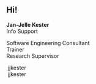 ## Hi!

**Jan-Jelle Kester**\
Info Support

Software Engineering Consultant\
Trainer\
Research Supervisor
<!-- .element: class="small" -->

<i class="fab fa-github" style="color: #white"></i> &nbsp;jjkester\
<i class="fab fa-linkedin" style="color: #1d9bf0"></i> &nbsp;jjkester
